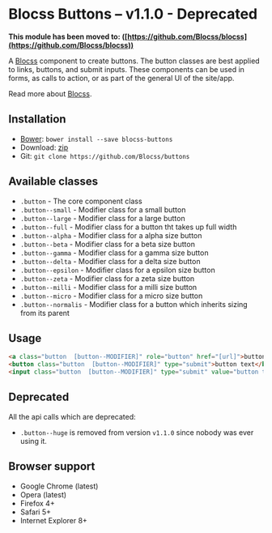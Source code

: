 # Blocss Buttons – v1.1.0 - Deprecated

**This module has been moved to: ([https://github.com/Blocss/blocss](https://github.com/Blocss/blocss))**

A [Blocss](https://github.com/Blocss/blocss/) component to create buttons.
The button classes are best applied to links, buttons, and submit inputs.
These components can be used in forms, as calls to action, or as part of the general UI of the site/app.

Read more about [Blocss](https://blocss.github.io/blocss).

## Installation

* [Bower](http://bower.io/): `bower install --save blocss-buttons`
* Download: [zip](https://github.com/Blocss/buttons/zipball/master)
* Git: `git clone https://github.com/Blocss/buttons`

## Available classes

* `.button` - The core component class
* `.button--small` - Modifier class for a small button
* `.button--large` - Modifier class for a large button
* `.button--full` - Modifier class for a button tht takes up full width
* `.button--alpha` - Modifier class for a alpha size button
* `.button--beta` - Modifier class for a beta size button
* `.button--gamma` - Modifier class for a gamma size button
* `.button--delta` - Modifier class for a delta size button
* `.button--epsilon` - Modifier class for a epsilon size button
* `.button--zeta` - Modifier class for a zeta size button
* `.button--milli` - Modifier class for a milli size button
* `.button--micro` - Modifier class for a micro size button
* `.button--normalis` - Modifier class for a button which inherits sizing from its parent

## Usage

```html
<a class="button  [button--MODIFIER]" role="button" href="[url]">button text</a>
<button class="button  [button--MODIFIER]" type="submit">button text</button>
<input class="button  [button--MODIFIER]" type="submit" value="button text">
```

## Deprecated
All the api calls which are deprecated:

* `.button--huge` is removed from version `v1.1.0` since nobody was ever using it.

## Browser support

* Google Chrome (latest)
* Opera (latest)
* Firefox 4+
* Safari 5+
* Internet Explorer 8+
